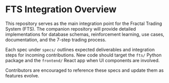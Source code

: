 # FTS Integration Overview

This repository serves as the main integration point for the Fractal Trading System (FTS). The companion repository will provide detailed implementations for database schemas, reinforcement learning, use cases, documentation, and the 7-step trading process.

Each spec under `specs/` outlines expected deliverables and integration steps for incoming contributions. New code should target the `fts/` Python package and the `frontend/` React app when UI components are involved.

Contributors are encouraged to reference these specs and update them as features evolve.
